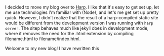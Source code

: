 I decided to move my blog over to [Harp](http://harpjs.com). I like that it's easy to get set up, let me use technologies I'm
familiar with (Node), and let's me get set up pretty quick. However, I didn't realize that the result of a harp-compiled static
site would be different from the development version I was running with `harp server`. The sitep behaves much like jekyll does
in development mode, where it removes the need for the .html extension by compiling filename.html to filename/index.html.

Welcome to my new blog! I have rewritten this 
